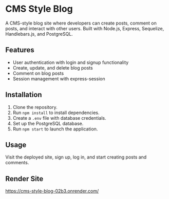 # CMS Style Blog

A CMS-style blog site where developers can create posts, comment on posts, and interact with other users. Built with Node.js, Express, Sequelize, Handlebars.js, and PostgreSQL.

## Features
- User authentication with login and signup functionality
- Create, update, and delete blog posts
- Comment on blog posts
- Session management with express-session

## Installation
1. Clone the repository.
2. Run `npm install` to install dependencies.
3. Create a `.env` file with database credentials.
4. Set up the PostgreSQL database.
5. Run `npm start` to launch the application.

## Usage
Visit the deployed site, sign up, log in, and start creating posts and comments.

## Render Site
https://cms-style-blog-02b3.onrender.com/

